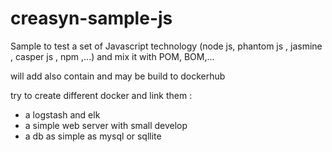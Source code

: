 # creasyn-sample-js
Sample to test a set of Javascript technology (node js, phantom js , jasmine , casper js , npm ,...) and mix it with POM, BOM,...

will add also contain and may be build to dockerhub

try to create different docker and link them :
- a logstash and elk
- a simple web server with small develop
- a db as simple as mysql or sqllite

